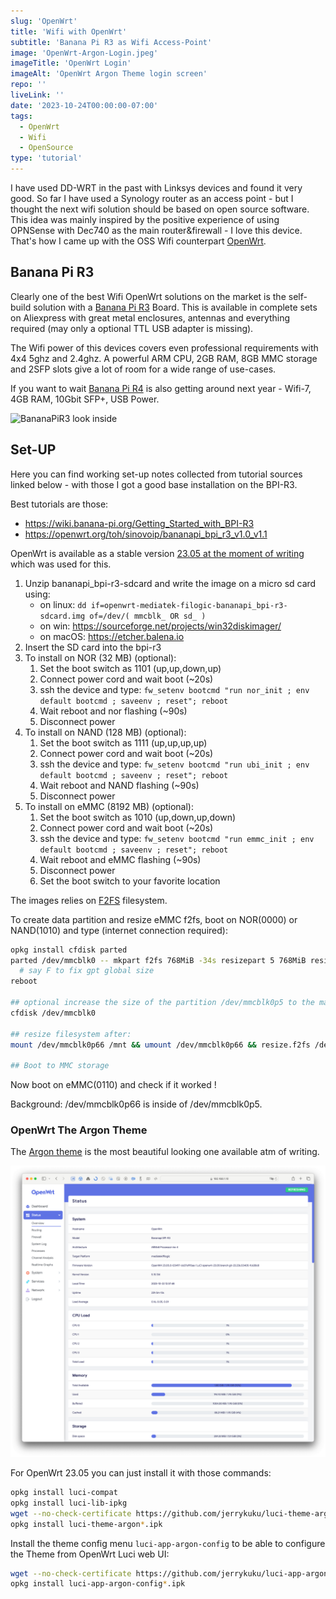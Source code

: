 ```yaml
---
slug: 'OpenWrt'
title: 'Wifi with OpenWrt'
subtitle: 'Banana Pi R3 as Wifi Access-Point'
image: 'OpenWrt-Argon-Login.jpeg'
imageTitle: 'OpenWrt Login'
imageAlt: 'OpenWrt Argon Theme login screen'
repo: ''
liveLink: ''
date: '2023-10-24T00:00:00-07:00'
tags:
  - OpenWrt
  - Wifi
  - OpenSource 
type: 'tutorial'
---
```



I have used DD-WRT in the past with Linksys devices and found it very good.
So far I have used a Synology router as an access point - but I thought the next wifi solution should be based on open source software.
This idea was mainly inspired by the positive experience of using OPNSense with Dec740 as the main router&firewall - I love this device. 
That's how I came up with the OSS Wifi counterpart [OpenWrt](https://openwrt.org).

## Banana Pi R3

Clearly one of the best Wifi OpenWrt solutions on the market is the self-build solution with a [Banana Pi R3](https://wiki.banana-pi.org/Banana_Pi_BPI-R3) Board. This is available in complete sets on Aliexpress with great metal enclosures, antennas and everything required (may only a optional TTL USB adapter is missing).

The Wifi power of this devices covers even professional requirements with 4x4 5ghz and 2.4ghz.
A powerful ARM CPU, 2GB RAM, 8GB MMC storage and 2SFP slots give a lot of room for a wide range of use-cases.

If you want to wait [Banana Pi R4](https://wiki.banana-pi.org/Banana_Pi_BPI-R4) is also getting around next year - Wifi-7, 4GB RAM, 10Gbit SFP+, USB Power.

![BananaPiR3 look inside](./BananaPiR3-look-inside.jpeg "BananaPiR3 look inside")

## Set-UP

Here you can find working set-up notes collected from tutorial sources linked below - with those I got a good base installation on the BPI-R3. 

Best tutorials are those:
- https://wiki.banana-pi.org/Getting_Started_with_BPI-R3
- https://openwrt.org/toh/sinovoip/bananapi_bpi_r3_v1.0_v1.1

OpenWrt is available as a stable version [23.05 at the moment of writing](https://firmware-selector.openwrt.org/?version=23.05.0&target=mediatek%2Ffilogic&id=bananapi_bpi-r3) which was used for this.

1. Unzip bananapi_bpi-r3-sdcard and write the image on a micro sd card using:
	- on linux: `dd if=openwrt-mediatek-filogic-bananapi_bpi-r3-sdcard.img of=/dev/( mmcblk_ OR sd_ )`
	- on win: https://sourceforge.net/projects/win32diskimager/
	- on macOS: https://etcher.balena.io
2. Insert the SD card into the bpi-r3
3. To install on NOR (32 MB) (optional):
	1. Set the boot switch as 1101 (up,up,down,up)
	2. Connect power cord and wait boot (~20s)
	3. ssh the device and type:
		 `fw_setenv bootcmd "run nor_init ; env default bootcmd ; saveenv ; reset"; reboot`
	4. Wait reboot and nor flashing (~90s)
	5. Disconnect power
4. To install on NAND (128 MB) (optional):
	1. Set the boot switch as 1111 (up,up,up,up)
	2. Connect power cord and wait boot (~20s)
	3. ssh the device and type:
		   `fw_setenv bootcmd "run ubi_init ; env default bootcmd ; saveenv ; reset"; reboot`
	4. Wait reboot and NAND flashing (~90s)
	5. Disconnect power
5. To install on eMMC (8192 MB) (optional):
	1. Set the boot switch as 1010 (up,down,up,down)
	2. Connect power cord and wait boot (~20s)
	3. ssh the device and type:
		 `fw_setenv bootcmd "run emmc_init ; env default bootcmd ; saveenv ; reset"; reboot`
	4. Wait reboot and eMMC flashing (~90s)
	5. Disconnect power
	6. Set the boot switch to your favorite location

The images relies on [F2FS](https://docs.kernel.org/filesystems/f2fs.html) filesystem.

To create data partition and resize eMMC f2fs, boot on NOR(0000) or NAND(1010) and type (internet connection required):

```sh
opkg install cfdisk parted
parted /dev/mmcblk0 -- mkpart f2fs 768MiB -34s resizepart 5 768MiB resizepart 4 67.1M resizepart 3 12.6M 
  # say F to fix gpt global size
reboot

## optional increase the size of the partition /dev/mmcblk0p5 to the max by deleting /dev/mmcblk0p6 partition and resize with:
cfdisk /dev/mmcblk0

## resize filesystem after:
mount /dev/mmcblk0p66 /mnt && umount /dev/mmcblk0p66 && resize.f2fs /dev/mmcblk0p66

## Boot to MMC storage
```

Now boot on eMMC(0110) and check if it worked !

Background: /dev/mmcblk0p66 is inside of /dev/mmcblk0p5.

### OpenWrt The Argon Theme

The [Argon theme](https://github.com/jerrykuku/luci-theme-argon) is the most beautiful looking one available atm of writing.

![OpenWrt Argon Theme](./OpenWrt-Argon-Theme-Screenshot.png "OpenWrt screenshot of the main page UI with Argon Theme")

For OpenWrt 23.05 you can just install it with those commands:

```sh
opkg install luci-compat
opkg install luci-lib-ipkg
wget --no-check-certificate https://github.com/jerrykuku/luci-theme-argon/releases/download/v2.3.1/luci-theme-argon_2.3.1_all.ipk -O luci-theme-argon_2.3.1_all.ipk
opkg install luci-theme-argon*.ipk
```

Install the theme config menu `luci-app-argon-config` to be able to configure the Theme from OpenWrt Luci web UI:

```sh
wget --no-check-certificate https://github.com/jerrykuku/luci-app-argon-config/releases/download/v0.9/luci-app-argon-config_0.9_all.ipk -O luci-app-argon-config_0.9_all.ipk
opkg install luci-app-argon-config*.ipk
```